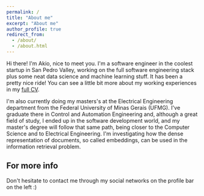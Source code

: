 ```yaml
---
permalink: /
title: "About me"
excerpt: "About me"
author_profile: true
redirect_from:
  - /about/
  - /about.html
---
```


Hi there! I'm Akio, nice to meet you. I'm a software engineer in the coolest startup in San Pedro Valley, working on the full software engineering stack plus some neat data science and machine learning stuff. It has been a pretty nice ride! You can see a little bit more about my working experiences in my [full CV](https://akionakamura.github.io/cv/).

I'm also currently doing my masters's at the Electrical Engineering department from the Federal University of Minas Gerais (UFMG). I've graduate there in Control and Automation Engineering and, although a great field of study, I ended up in the software development world, and my master's degree will follow that same path, being closer to the Computer Science and to Electrical Engineering. I'm investigating how the dense representation of documents, so called embeddings, can be used in the information retrieval problem.

For more info
------
Don't hesitate to contact me through my social networks on the profile bar on the left :)
